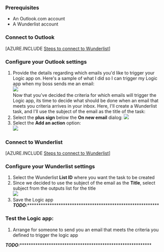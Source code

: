 ### Prerequisites
- An Outlook.com account
- A Wunderlist account  


### Connect to Outlook

[AZURE.INCLUDE [Steps to connect to Wunderlist](./connectors-create-api-wunderlist.md)]


### Configure your Outlook settings

1.  Provide the details regarding which emails you'd like to trigger your Logic app on. Here's a sample of what I did so I can trigger 
my Logic app when my boss sends me an email:  
  ![](./media/connectors-create-api-outlook/office365-outlook-3.png)  
Now that you've decided the criteria for which emails will trigger the Logic app, its time to decide what should be done when an email that meets you criteria arrives in your inbox. Here, I'll create a Wunderlist task, and I'll use the subject of the email as the title of the task: 
2. Select the **plus sign** below the **On new email** dialog: 
  ![](./media/connectors-create-api-outlook/office365-outlook-3-5.png)
3. Select the **Add an action** option:  
   ![](./media/connectors-create-api-outlook/office365-outlook-3-6.png)  

### Connect to Wunderlist

[AZURE.INCLUDE [Steps to connect to Wunderlist](./connectors-create-api-wunderlist.md)]

### Configure your Wunderlist settings
1. Select the Wunderlist **List ID** where you want the task to be created
2. Since we decided to use the subject of the email as the **Title**, select subject from the outputs list for the title  
  ![](./media/connectors-create-api-outlook/office365-outlook-4.png)
3. Save the Logic app *****************************TODO:****************************************************************************************

### Test the Logic app:
1. Arrange for someone to send you an email that meets the criteria you defined to trigger the logic app

*****************************TODO:****************************************************************************************

